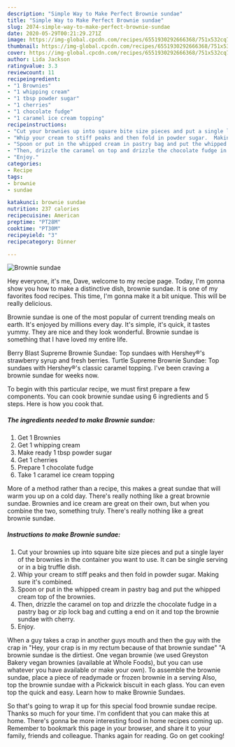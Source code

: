 ```yaml
---
description: "Simple Way to Make Perfect Brownie sundae"
title: "Simple Way to Make Perfect Brownie sundae"
slug: 2074-simple-way-to-make-perfect-brownie-sundae
date: 2020-05-29T00:21:29.271Z
image: https://img-global.cpcdn.com/recipes/6551930292666368/751x532cq70/brownie-sundae-recipe-main-photo.jpg
thumbnail: https://img-global.cpcdn.com/recipes/6551930292666368/751x532cq70/brownie-sundae-recipe-main-photo.jpg
cover: https://img-global.cpcdn.com/recipes/6551930292666368/751x532cq70/brownie-sundae-recipe-main-photo.jpg
author: Lida Jackson
ratingvalue: 3.3
reviewcount: 11
recipeingredient:
- "1 Brownies"
- "1 whipping cream"
- "1 tbsp powder sugar"
- "1 cherries"
- "1 chocolate fudge"
- "1 caramel ice cream topping"
recipeinstructions:
- "Cut your brownies up into square bite size pieces and put a single layer of the brownies in the container you want to use. It can be single serving or in a big truffle dish."
- "Whip your cream to stiff peaks and then fold in powder sugar.  Making sure it&#39;s combined."
- "Spoon or put in the whipped cream in pastry bag and put the whipped cream top of the brownies."
- "Then, drizzle the caramel on top and drizzle the chocolate fudge in a pastry bag or zip lock bag and cutting a end on it and top the brownie sundae with  cherry."
- "Enjoy."
categories:
- Recipe
tags:
- brownie
- sundae

katakunci: brownie sundae 
nutrition: 237 calories
recipecuisine: American
preptime: "PT28M"
cooktime: "PT30M"
recipeyield: "3"
recipecategory: Dinner

---
```



![Brownie sundae](https://img-global.cpcdn.com/recipes/6551930292666368/751x532cq70/brownie-sundae-recipe-main-photo.jpg)

Hey everyone, it's me, Dave, welcome to my recipe page. Today, I'm gonna show you how to make a distinctive dish, brownie sundae. It is one of my favorites food recipes. This time, I'm gonna make it a bit unique. This will be really delicious.

Brownie sundae is one of the most popular of current trending meals on earth. It's enjoyed by millions every day. It's simple, it's quick, it tastes yummy. They are nice and they look wonderful. Brownie sundae is something that I have loved my entire life.

Berry Blast Supreme Brownie Sundae: Top sundaes with Hershey®&#39;s strawberry syrup and fresh berries. Turtle Supreme Brownie Sundae: Top sundaes with Hershey®&#39;s classic caramel topping. I&#39;ve been craving a brownie sundae for weeks now.


To begin with this particular recipe, we must first prepare a few components. You can cook brownie sundae using 6 ingredients and 5 steps. Here is how you cook that.

<!--inarticleads1-->

##### The ingredients needed to make Brownie sundae:

1. Get 1 Brownies
1. Get 1 whipping cream
1. Make ready 1 tbsp powder sugar
1. Get 1 cherries
1. Prepare 1 chocolate fudge
1. Take 1 caramel ice cream topping


More of a method rather than a recipe, this makes a great sundae that will warm you up on a cold day. There&#39;s really nothing like a great brownie sundae. Brownies and ice cream are great on their own, but when you combine the two, something truly. There&#39;s really nothing like a great brownie sundae. 

<!--inarticleads2-->

##### Instructions to make Brownie sundae:

1. Cut your brownies up into square bite size pieces and put a single layer of the brownies in the container you want to use. It can be single serving or in a big truffle dish.
1. Whip your cream to stiff peaks and then fold in powder sugar.  Making sure it&#39;s combined.
1. Spoon or put in the whipped cream in pastry bag and put the whipped cream top of the brownies.
1. Then, drizzle the caramel on top and drizzle the chocolate fudge in a pastry bag or zip lock bag and cutting a end on it and top the brownie sundae with  cherry.
1. Enjoy.


When a guy takes a crap in another guys mouth and then the guy with the crap in &#34;Hey, your crap is in my rectum because of that brownie sundae&#34; &#34;A brownie sundae is the dirtiest. One vegan brownie (we used Greyston Bakery vegan brownies (available at Whole Foods), but you can use whatever you have available or make your own). To assemble the brownie sundae, place a piece of readymade or frozen brownie in a serving Also, top the brownie sundae with a Pickwick biscuit in each glass. You can even top the quick and easy. Learn how to make Brownie Sundaes. 

So that's going to wrap it up for this special food brownie sundae recipe. Thanks so much for your time. I'm confident that you can make this at home. There's gonna be more interesting food in home recipes coming up. Remember to bookmark this page in your browser, and share it to your family, friends and colleague. Thanks again for reading. Go on get cooking!
